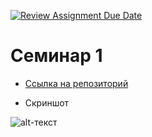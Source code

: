 [![Review Assignment Due Date](https://classroom.github.com/assets/deadline-readme-button-22041afd0340ce965d47ae6ef1cefeee28c7c493a6346c4f15d667ab976d596c.svg)](https://classroom.github.com/a/_xU4Djtu)
# Семинар 1  



- [Ссылка на репозиторий](https://github.com/Laneers/CodeLab "CodeLab")

- Скриншот

![alt-текст](https://github.com/user-attachments/assets/cd06e82a-4e31-4ba2-9acc-3be57c26e27d "Обучалка по ветвлению в Git")
